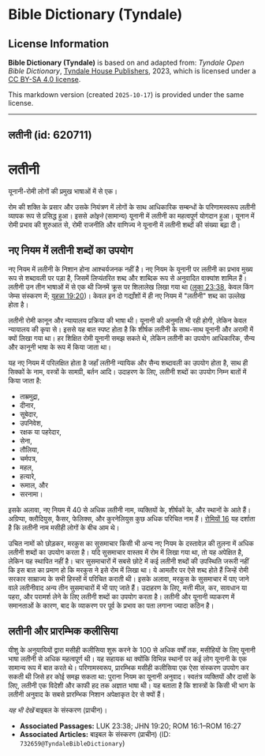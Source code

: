 # Bible Dictionary (Tyndale)

## License Information

**Bible Dictionary (Tyndale)** is based on and adapted from: _Tyndale Open Bible Dictionary_, [Tyndale House Publishers](https://tyndaleopenresources.com/), 2023, which is licensed under a [CC BY-SA 4.0 license](https://creativecommons.org/licenses/by-sa/4.0/legalcode.en).

This markdown version (created `2025-10-17`) is provided under the same license.



--------------------------------

## लतीनी (id: 620711)

लतीनी
=====

यूनानी\-रोमी लोगों की प्रमुख भाषाओं में से एक।

रोम की शक्ति के प्रसार और उसके नियंत्रण में लोगों के साथ आधिकारिक सम्बन्धों के परिणामस्वरूप लतीनी व्यापक रूप से प्रसिद्ध हुआ। इससे *कोइने*  (सामान्य) यूनानी में लतीनी का महत्वपूर्ण योगदान हुआ। यूनान में रोमी प्रभाव की शुरुआत से, रोमी राजनीति और वाणिज्य ने यूनानी में लतीनी शब्दों की संख्या बढ़ा दी।

नए नियम में लतीनी शब्दों का उपयोग
---------------------------------

नए नियम में लतीनी के निशान होना आश्चर्यजनक नहीं है। नए नियम के यूनानी पर लतीनी का प्रभाव मुख्य रूप से शब्दावली पर पड़ा है, जिसमें लिप्यंतरित शब्द और शाब्दिक रूप से अनुवादित वाक्यांश शामिल हैं। लतीनी उन तीन भाषाओं में से एक थी जिनमें क्रूस पर शिलालेख लिखा गया था ([लूका 23:38](https://ref.ly/Luke23:38), केवल किंग जेम्स संस्करण में; [यूहन्ना 19:20](https://ref.ly/John19:20))। केवल इन दो गद्याँशों में ही नए नियम में "लतीनी" शब्द का उल्लेख होता है।

लतीनी रोमी कानून और न्यायालय प्रक्रिया की भाषा थी। यूनानी की अनुमति भी रही होगी, लेकिन केवल न्यायालय की कृपा से। इससे यह बात स्पष्ट होता है कि शीर्षक लतीनी के साथ\-साथ यूनानी और अरामी में क्यों लिखा गया था। हर शिक्षित रोमी यूनानी समझ सकते थे, लेकिन लतीनी का उपयोग आधिकारिक, सैन्य और कानूनी भाषा के रूप में किया जाता था।

यह नए नियम में परिलक्षित होता है जहाँ लतीनी न्यायिक और सैन्य शब्दावली का उपयोग होता है, साथ ही सिक्कों के नाम, वस्त्रों के सामग्री, बर्तन आदि। उदाहरण के लिए, लतीनी शब्दों का उपयोग निम्न बातों में किया जाता है:

* ताम्रमुद्रा,
* दीनार,
* सूबेदार,
* उपनिवेश,
* रक्षक या पहरेदार,
* सेना,
* तौलिया,
* चर्मपत्र,
* महल,
* हत्यारे,
* रूमाल, और
* सरनामा।

इसके अलावा, नए नियम में 40 से अधिक लतीनी नाम, व्यक्तियों के, शीर्षकों के, और स्थानों के आते हैं। अग्रिप्पा, क्लौदियुस, कैसर, फेलिक्स, और कुरनेलियुस कुछ अधिक परिचित नाम हैं। [रोमियों 16](https://ref.ly/Rom16:1-Rom16:27) यह दर्शाता है कि लतीनी नाम मसीही लोगों के बीच आम थे।

उचित नामों को छोड़कर, मरकुस का सुसमाचार किसी भी अन्य नए नियम के दस्तावेज़ की तुलना में अधिक लतीनी शब्दों का उपयोग करता है। यदि सुसमाचार वास्तव में रोम में लिखा गया था, तो यह अपेक्षित है, लेकिन यह स्थापित नहीं है। चार सुसमाचारों में सबसे छोटे में कई लतीनी शब्दों की उपस्थिति जरूरी नहीं कि इस बात का प्रमाण हो कि मरकुस ने इसे रोम में लिखा था। ये आमतौर पर ऐसे शब्द होते हैं जिन्हें रोमी सरकार साम्राज्य के सभी हिस्सों में परिचित कराती थी। इसके अलावा, मरकुस के सुसमाचार में पाए जाने वाले लतीनीवाद अन्य तीन सुसमाचारों में भी पाए जाते हैं। उदाहरण के लिए, मत्ती मील, कर, सावधान या पहरा, और परामर्श लेने के लिए लतीनी शब्दों का उपयोग करता है। लतीनी और यूनानी व्याकरण में समानताओं के कारण, बाद के व्याकरण पर पूर्व के प्रभाव का पता लगाना ज्यादा कठिन है।

लतीनी और प्रारम्भिक कलीसिया
---------------------------

यीशु के अनुयायियों द्वारा मसीही कलीसिया शुरू करने के 100 से अधिक वर्षों तक, मसीहियों के लिए यूनानी भाषा लतीनी से अधिक महत्वपूर्ण थी। यह सहायक था क्योंकि विभिन्न स्थानों पर कई लोग यूनानी के एक सामान्य रूप में बात करते थे। परिणामस्वरूप, प्रारम्भिक मसीही कलीसिया एक ऐसा संस्करण उपयोग कर सकती थी जिसे हर कोई समझ सकता था: पुराना नियम का यूनानी अनुवाद। स्वतंत्र व्यक्तियों और दासों के लिए, लतीनी एक विदेशी और काफी हद तक अज्ञात भाषा थी। यह बताता है कि शास्त्रों के किसी भी भाग के लतीनी अनुवाद के सबसे प्रारम्भिक निशान अपेक्षाकृत देर से क्यों हैं।

*यह भी देखें* बाइबल के संस्करण (प्राचीन)।

* **Associated Passages:** LUK 23:38; JHN 19:20; ROM 16:1–ROM 16:27
* **Associated Articles:** बाइबल के संस्करण (प्राचीन) (ID: `732659@TyndaleBibleDictionary`)

